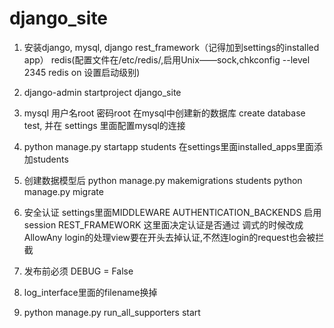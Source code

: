 # django_site

1.
    安装django, mysql, django rest_framework（记得加到settings的installed app）
    redis(配置文件在/etc/redis/,启用Unix——sock,chkconfig --level 2345 redis on 设置启动级别)

2.
    django-admin startproject django_site

3.
    mysql 用户名root  密码root
    在mysql中创建新的数据库  create database test, 并在 settings 里面配置mysql的连接

4.
    python manage.py startapp students
    在settings里面installed_apps里面添加students

5.
    创建数据模型后
    python manage.py makemigrations students
    python manage.py migrate
    
6.
    安全认证
    settings里面MIDDLEWARE AUTHENTICATION_BACKENDS 启用session
    REST_FRAMEWORK 这里面决定认证是否通过  调式的时候改成AllowAny
    login的处理view要在开头去掉认证,不然连login的request也会被拦截
    
7.
    发布前必须 DEBUG = False 
    
8.
    log_interface里面的filename换掉
    
9.
    python manage.py run_all_supporters start<stop list restart>